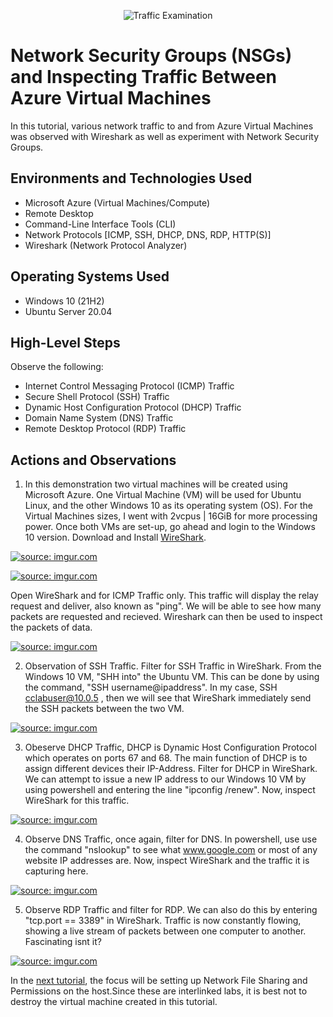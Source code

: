 <p align="center">
<img src="https://i.imgur.com/0rS4fzT.png?1" alt="Traffic Examination"/>
</p>

<h1>Network Security Groups (NSGs) and Inspecting Traffic Between Azure Virtual Machines</h1>
In this tutorial, various network traffic to and from Azure Virtual Machines was observed with Wireshark as well as experiment with Network Security Groups. <br />

<h2>Environments and Technologies Used</h2>

- Microsoft Azure (Virtual Machines/Compute)
- Remote Desktop
- Command-Line Interface Tools (CLI)
- Network Protocols [ICMP, SSH, DHCP, DNS, RDP, HTTP(S)]
- Wireshark (Network Protocol Analyzer)

<h2>Operating Systems Used </h2>

- Windows 10 (21H2)
- Ubuntu Server 20.04

<h2>High-Level Steps</h2>

Observe the following:
- Internet Control Messaging Protocol (ICMP) Traffic
- Secure Shell Protocol (SSH) Traffic
- Dynamic Host Configuration Protocol (DHCP) Traffic
- Domain Name System (DNS) Traffic
- Remote Desktop Protocol (RDP) Traffic

<h2>Actions and Observations</h2>

1. In this demonstration two virtual machines will be created using Microsoft Azure. One Virtual Machine (VM) will be used for Ubuntu Linux, and the other Windows 10 as its operating system (OS). For the Virtual Machines sizes, I went with 2vcpus | 16GiB for more processing power. Once both VMs are set-up, go ahead and login to the Windows 10 version. Download and Install [WireShark](https://www.wireshark.org/download.html). 

<a href="https://imgur.com/NjAe6T7"><img src="https://i.imgur.com/NjAe6T7.png" title="source: imgur.com" /></a>

<a href="https://imgur.com/xAFnukb"><img src="https://i.imgur.com/xAFnukb.png" title="source: imgur.com" /></a>



Open WireShark and for ICMP Traffic only. This traffic will display the relay request and deliver, also known as "ping". We will be able to see how many packets are requested and recieved. Wireshark can then be used to inspect the packets of data. 

<a href="https://imgur.com/y9ZjdRI"><img src="https://i.imgur.com/y9ZjdRI.png" title="source: imgur.com" /></a>

2. Observation of SSH Traffic. Filter for SSH Traffic in WireShark. From the Windows 10 VM, "SHH into" the Ubuntu VM. This can be done by using the command, "SSH username@ipaddress". In my case, SSH cclabuser@10.0.5 , then we will see that WireShark immediately send the SSH packets between the two VM. 

<a href="https://imgur.com/isSdOyc"><img src="https://i.imgur.com/isSdOyc.png" title="source: imgur.com" /></a>


3. Obeserve DHCP Traffic, DHCP is Dynamic Host Configuration Protocol which operates on ports 67 and 68. The main function of DHCP is to assign different devices their IP-Address. Filter for DHCP in WireShark. We can attempt to issue a new IP address to our Windows 10 VM by using powershell and entering the line "ipconfig /renew". Now, inspect WireShark for this traffic. 

<a href="https://imgur.com/xuoVhQY"><img src="https://i.imgur.com/xuoVhQY.png" title="source: imgur.com" /></a>

4. Observe DNS Traffic, once again, filter for DNS. In powershell, use use the command "nslookup" to see what www.google.com or most of any website IP addresses are. Now, inspect WireShark and the traffic it is capturing here. 

<a href="https://imgur.com/Y0r57q2"><img src="https://i.imgur.com/Y0r57q2.png" title="source: imgur.com" /></a>

5. Observe RDP Traffic and filter for RDP. We can also do this by entering "tcp.port == 3389" in WireShark. Traffic is now constantly flowing, showing a live stream of packets between one computer to another. Fascinating isnt it? 

<a href="https://imgur.com/9gbvRb1"><img src="https://i.imgur.com/9gbvRb1.png" title="source: imgur.com" /></a>


In the [next tutorial](https://github.com/ItradeLQ/network-file-shares-and-permissions), the focus will be setting up Network File Sharing and Permissions on the host.Since these are interlinked labs, it is best not to destroy the virtual machine created in this tutorial.
